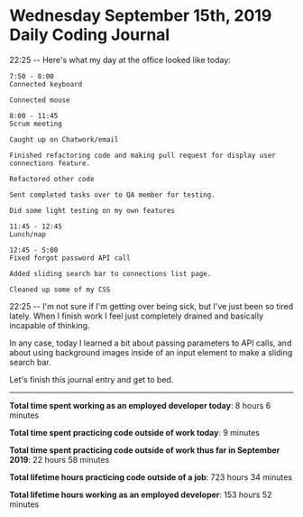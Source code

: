 # Wednesday September 15th, 2019 Daily Coding Journal
22:25 -- Here's what my day at the office looked like today: 
```
7:50 - 8:00
Connected keyboard

Connected mouse

8:00 - 11:45
Scrum meeting

Caught up on Chatwork/email

Finished refactoring code and making pull request for display user connections feature.

Refactored other code

Sent completed tasks over to QA member for testing.

Did some light testing on my own features

11:45 - 12:45
Lunch/nap

12:45 - 5:00
Fixed forgot password API call

Added sliding search bar to connections list page.

Cleaned up some of my CSS
```
22:25 -- I'm not sure if I'm getting over being sick, but I've just been so tired lately. When I finish work I feel just completely drained and basically incapable of thinking.

In any case, today I learned a bit about passing parameters to API calls, and about using background images inside of an input element to make a sliding search bar.

Let's finish this journal entry and get to bed.
___
**Total time spent working as an employed developer today**: 8 hours 6 minutes

**Total time spent practicing code outside of work today**: 9 minutes

**Total time spent practicing code outside of work thus far in September 2019**: 22 hours 58 minutes

**Total lifetime hours practicing code outside of a job**: 723 hours 34 minutes

**Total lifetime hours working as an employed developer**: 153 hours 52 minutes